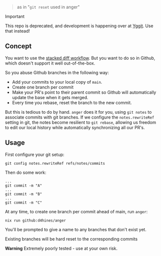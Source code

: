 > as in "`git reset` used in anger"

> [!IMPORTANT]  
> This repo is deprecated, and development is happening over at [Yggit](https://github.com/Pilou97/yggit). Use that instead!

## Concept

You want to use the [stacked diff workflow](https://jg.gg/2018/09/29/stacked-diffs-versus-pull-requests/).
But you want to do so in Github, which doesn't support it well out-of-the-box.

So you abuse Github branches in the following way:
- Add your commits to your local copy of `main`.
- Create one branch per commit
- Make your PR's point to their parent commit so Github will automatically update the
  base when it gets merged.
- Every time you rebase, reset the branch to the new commit.

But this is tedious to do by hand. `anger` does it for you, using `git notes` to associate
commits with git branches. If we configure the `notes.rewriteRef` setting in git, the notes
become resilient to `git rebase`, allowing us freedom to edit our local history while automatically
synchronizing all our PR's.

## Usage

First configure your git setup:
```
git config notes.rewriteRef refs/notes/commits
```

Then do some work:
```
...
git commit -m "A"
...
git commit -m "B"
...
git commit -m "C"
```

At any time, to create one branch per commit
ahead of main, run `anger`:
```
nix run github:d4hines/anger
```
You'll be prompted to give a name to any branches
that don't exist yet.

Existing branches will be hard reset to the corresponding
commits

**Warning** Extremely poorly tested - use at your own risk.
